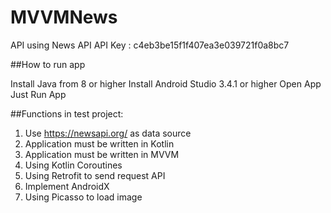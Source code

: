 # MVVMNews
API using News API API Key : c4eb3be15f1f407ea3e039721f0a8bc7

##How to run app

Install Java from 8 or higher
Install Android Studio 3.4.1 or higher
Open App
Just Run App

##Functions in test project:

1. Use https://newsapi.org/ as data source
2. Application must be written in Kotlin
3. Application must be written in MVVM
4. Using Kotlin Coroutines
5. Using Retrofit to send request API
6. Implement AndroidX
7. Using Picasso to load image
